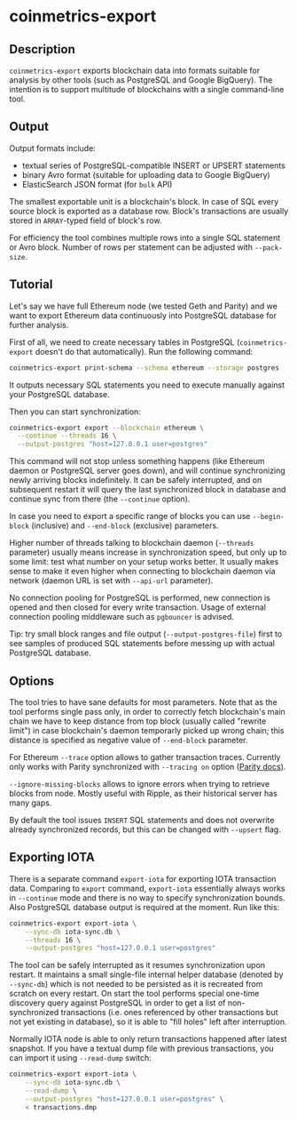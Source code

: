 # coinmetrics-export

## Description

`coinmetrics-export` exports blockchain data into formats suitable for analysis by other tools (such as PostgreSQL and Google BigQuery).
The intention is to support multitude of blockchains with a single command-line tool.

## Output

Output formats include:
* textual series of PostgreSQL-compatible INSERT or UPSERT statements
* binary Avro format (suitable for uploading data to Google BigQuery)
* ElasticSearch JSON format (for `bulk` API)

The smallest exportable unit is a blockchain's block. In case of SQL every source block is exported as a database row. Block's transactions are usually stored in `ARRAY`-typed field of block's row.

For efficiency the tool combines multiple rows into a single SQL statement or Avro block. Number of rows per statement can be adjusted with `--pack-size`.

## Tutorial

Let's say we have full Ethereum node (we tested Geth and Parity) and we want to export Ethereum data continuously into PostgreSQL database for further analysis.

First of all, we need to create necessary tables in PostgreSQL (`coinmetrics-export` doesn't do that automatically). Run the following command:

```bash
coinmetrics-export print-schema --schema ethereum --storage postgres
```

It outputs necessary SQL statements you need to execute manually against your PostgreSQL database.

Then you can start synchronization:

```bash
coinmetrics-export export --blockchain ethereum \
  --continue --threads 16 \
  --output-postgres "host=127.0.0.1 user=postgres"
```

This command will not stop unless something happens (like Ethereum daemon or PostgreSQL server goes down), and will continue synchronizing newly arriving blocks indefinitely. It can be safely interrupted, and on subsequent restart it will query the last synchronized block in database and continue sync from there (the `--continue` option).

In case you need to export a specific range of blocks you can use `--begin-block` (inclusive) and `--end-block` (exclusive) parameters.

Higher number of threads talking to blockchain daemon (`--threads` parameter) usually means increase in synchronization speed, but only up to some limit: test what number on your setup works better. It usually makes sense to make it even higher when connecting to blockchain daemon via network (daemon URL is set with `--api-url` parameter).

No connection pooling for PostgreSQL is performed, new connection is opened and then closed for every write transaction. Usage of external connection pooling middleware such as `pgbouncer` is advised.

Tip: try small block ranges and file output (`--output-postgres-file`) first to see samples of produced SQL statements before messing up with actual PostgreSQL database.

## Options

The tool tries to have sane defaults for most parameters. Note that as the tool performs single pass only, in order to correctly fetch blockchain's main chain we have to keep distance from top block (usually called "rewrite limit") in case blockchain's daemon temporarly picked up wrong chain; this distance is specified as negative value of `--end-block` parameter.

For Ethereum `--trace` option allows to gather transaction traces. Currently only works with Parity synchronized with `--tracing on` option ([Parity docs](https://wiki.parity.io/JSONRPC-trace-module)).

`--ignore-missing-blocks` allows to ignore errors when trying to retrieve blocks from node. Mostly useful with Ripple, as their historical server has many gaps.

By default the tool issues `INSERT` SQL statements and does not overwrite already synchronized records, but this can be changed with `--upsert` flag.

## Exporting IOTA

There is a separate command `export-iota` for exporting IOTA transaction data. Comparing to `export` command, `export-iota` essentially always works in `--continue` mode and there is no way to specify synchronization bounds. Also PostgreSQL database output is required at the moment. Run like this:

```bash
coinmetrics-export export-iota \
	--sync-db iota-sync.db \
	--threads 16 \
	--output-postgres "host=127.0.0.1 user=postgres"
```

The tool can be safely interrupted as it resumes synchronization upon restart. It maintains a small single-file internal helper database (denoted by `--sync-db`) which is not needed to be persisted as it is recreated from scratch on every restart. On start the tool performs special one-time discovery query against PostgreSQL in order to get a list of non-synchronized transactions (i.e. ones referenced by other transactions but not yet existing in database), so it is able to "fill holes" left after interruption.

Normally IOTA node is able to only return transactions happened after latest snapshot. If you have a textual dump file with previous transactions, you can import it using `--read-dump` switch:

```bash
coinmetrics-export export-iota \
	--sync-db iota-sync.db \
	--read-dump \
	--output-postgres "host=127.0.0.1 user=postgres" \
	< transactions.dmp
```
